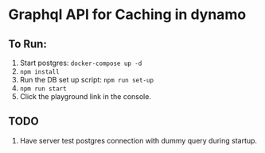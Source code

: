 # Graphql API for Caching in dynamo

## To Run:
1. Start postgres: `docker-compose up -d`
2. `npm install`
3. Run the DB set up script: `npm run set-up`
5. `npm run start`
6. Click the playground link in the console.

## TODO
1. Have server test postgres connection with dummy query during startup.